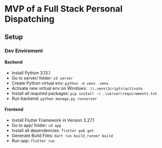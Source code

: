 # MVP of a Full Stack Personal Dispatching

## Setup

### Dev Enviroment

#### Backend

- Install Python 3.13.1
- Go to server/ folder: `cd server`
- Create Python virtual env: `python -m venv .venv`
- Activate new virtual env on Windows: `.\\.venv\Scripts\activate`
- Install all required packages: `pip install -r .\server\requirements.txt`
- Run backend: `python manage.py runserver`

#### Frontend

- Install Flutter Framework in Version 3.27.1
- Go to app/ folder: `cd app`
- Install all dependencies: `flutter pub get`
- Generate Build Files: `dart run build_runner build`
- Run app: `flutter run`
